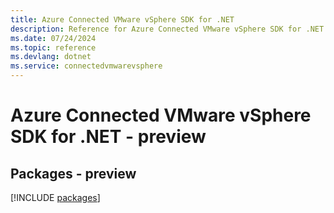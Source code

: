 ```yaml
---
title: Azure Connected VMware vSphere SDK for .NET
description: Reference for Azure Connected VMware vSphere SDK for .NET
ms.date: 07/24/2024
ms.topic: reference
ms.devlang: dotnet
ms.service: connectedvmwarevsphere
---
```

# Azure Connected VMware vSphere SDK for .NET - preview
## Packages - preview
[!INCLUDE [packages](connected-vmware-vsphere-index.md)]